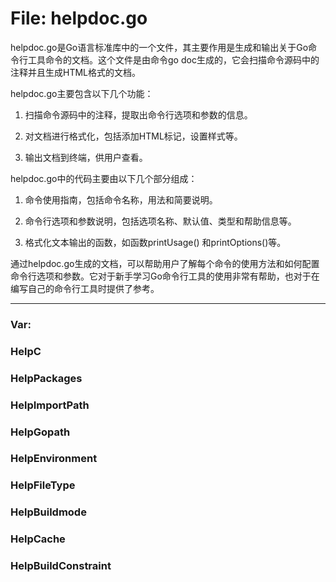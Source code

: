 # File: helpdoc.go

helpdoc.go是Go语言标准库中的一个文件，其主要作用是生成和输出关于Go命令行工具命令的文档。这个文件是由命令go doc生成的，它会扫描命令源码中的注释并且生成HTML格式的文档。

helpdoc.go主要包含以下几个功能：

1. 扫描命令源码中的注释，提取出命令行选项和参数的信息。

2. 对文档进行格式化，包括添加HTML标记，设置样式等。

3. 输出文档到终端，供用户查看。

helpdoc.go中的代码主要由以下几个部分组成：

1. 命令使用指南，包括命令名称，用法和简要说明。

2. 命令行选项和参数说明，包括选项名称、默认值、类型和帮助信息等。

3. 格式化文本输出的函数，如函数printUsage() 和printOptions()等。

通过helpdoc.go生成的文档，可以帮助用户了解每个命令的使用方法和如何配置命令行选项和参数。它对于新手学习Go命令行工具的使用非常有帮助，也对于在编写自己的命令行工具时提供了参考。




---

### Var:

### HelpC





### HelpPackages





### HelpImportPath





### HelpGopath





### HelpEnvironment





### HelpFileType





### HelpBuildmode





### HelpCache





### HelpBuildConstraint





